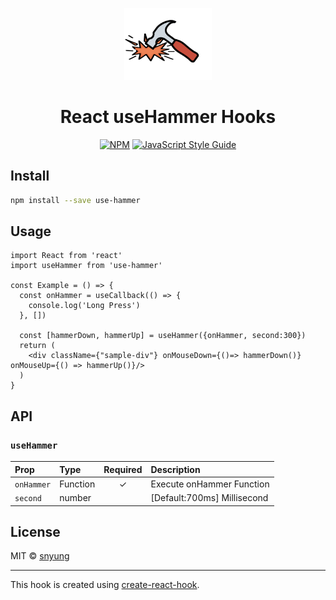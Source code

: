 <p align="center">
    <a href="https://seonhyungjo.github.io/use-hammer/"><img width="140" src="./static/use-hammer-logo.png" alt="React useHammer Logo" /></a>

<h1 align="center">React useHammer Hooks</h1>

<div align="center">

[![NPM](https://img.shields.io/npm/v/use-hammer.svg)](https://www.npmjs.com/package/use-hammer) [![JavaScript Style Guide](https://img.shields.io/badge/code_style-standard-brightgreen.svg)](https://standardjs.com)

</div>

## Install

```bash
npm install --save use-hammer
```

## Usage

```tsx
import React from 'react'
import useHammer from 'use-hammer'

const Example = () => {
  const onHammer = useCallback(() => {
    console.log('Long Press')
  }, [])

  const [hammerDown, hammerUp] = useHammer({onHammer, second:300})
  return (
    <div className={"sample-div"} onMouseDown={()=> hammerDown()} onMouseUp={() => hammerUp()}/>
  )
}
```

## API

### `useHammer`

| Prop | Type | Required | Description |
| :--- | :--- | :------: | :---------- |
| `onHammer` | Function |    ✓     | Execute onHammer Function |
| `second` | number | | [Default:700ms] Millisecond |

## License

MIT © [snyung](https://github.com/snyung)

---

This hook is created using [create-react-hook](https://github.com/hermanya/create-react-hook).

